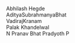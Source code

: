 Abhilash Hegde    
AdityaSubrahmanyaBhat  
VadirajKranam  
Palak Khandelwal  
N Pranav Bhat
Pradyoth P
